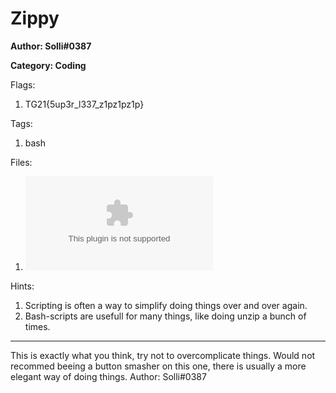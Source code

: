 # Zippy
**Author: Solli#0387**

**Category: Coding**

Flags:
1. TG21{5up3r_l337_z1pz1pz1p}


Tags: 
1. bash

Files: 
1. ![archive1337.zip](./uploads/archive1337.zip)

Hints: 
1. Scripting is often a way to simplify doing things over and over again.
2. Bash-scripts are usefull for many things, like doing unzip a bunch of times.


---
This is exactly what you think, try not to overcomplicate things. Would not recommed beeing a button smasher on this one, there is usually a more elegant way of doing things. 
Author: Solli#0387

